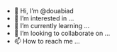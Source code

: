 - 👋 Hi, I’m @douabiad
- 👀 I’m interested in ...
- 🌱 I’m currently learning ...
- 💞️ I’m looking to collaborate on ...
- 📫 How to reach me ...

<!---
douabiad/douabiad is a ✨ special ✨ repository because its `README.md` (this file) appears on your GitHub profile.
You can click the Preview link to take a look at your changes.
--->
